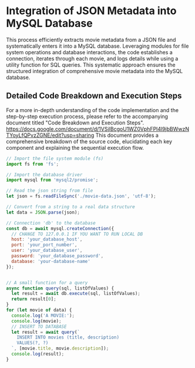 # Integration of JSON Metadata into MySQL Database

This process efficiently extracts movie metadata from a JSON file and systematically enters it into a MySQL database. Leveraging modules for file system operations and database interactions, the code establishes a connection, iterates through each movie, and logs details while using a utility function for SQL queries. This systematic approach ensures the structured integration of comprehensive movie metadata into the MySQL database.

## Detailed Code Breakdown and Execution Steps
For a more in-depth understanding of the code implementation and the step-by-step execution process, please refer to the accompanying document titled "Code Breakdown and Execution Steps". 
https://docs.google.com/document/d/1VSjIBcgoU1WZ0VphFPl4l9jbBWwzNTYoyLfQPvzZGNE/edit?usp=sharing
This document provides a comprehensive breakdown of the source code, elucidating each key component and explaining the sequential execution flow.




```javascript
// Import the file system module (fs)
import fs from 'fs';

// Import the database driver
import mysql from 'mysql2/promise';

// Read the json string from file
let json = fs.readFileSync('./movie-data.json', 'utf-8');

// Convert from a string to a real data structure
let data = JSON.parse(json);

// Connection 'db' to the database
const db = await mysql.createConnection({
  // CHANGE TO 127.0.0.1 IF YOU WANT TO RUN LOCAL DB
  host: 'your_database_host',
  port: 'your_port_number',
  user: 'your_database_user',
  password: 'your_database_password',
  database: 'your-database-name'
});


// A small function for a query
async function query(sql, listOfValues) {
  let result = await db.execute(sql, listOfValues);
  return result[0];
}
for (let movie of data) {
  console.log('A MOVIE:');
  console.log(movie);
  // INSERT TO DATABASE
  let result = await query(`
    INSERT INTO movies (title, description)
    VALUES(?, ?)
  `, [movie.title, movie.description]);
  console.log(result);
}







